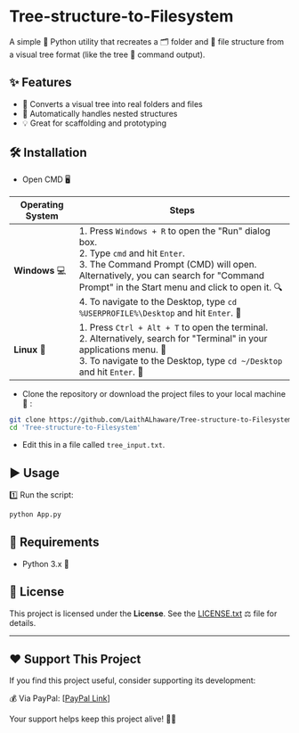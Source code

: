 # Tree-structure-to-Filesystem
A simple 🐍 Python utility that recreates a 🗂️ folder and 📄 file structure from a visual tree format (like the tree 🌳 command output).



## ✨ Features

- 🔄 Converts a visual tree into real folders and files
- 🧠 Automatically handles nested structures
- 💡 Great for scaffolding and prototyping


## 🛠 Installation

- Open CMD 🖥️


| **Operating System** | **Steps**                                                                                                                   |
|----------------------|-----------------------------------------------------------------------------------------------------------------------------|
| **Windows** 💻        | 1. Press `Windows + R` to open the "Run" dialog box. <br> 2. Type `cmd` and hit `Enter`. <br> 3. The Command Prompt (CMD) will open. <br> Alternatively, you can search for "Command Prompt" in the Start menu and click to open it. 🔍 <br> 4. To navigate to the Desktop, type `cd %USERPROFILE%\Desktop` and hit `Enter`. 📂        |
| **Linux** 🐧          | 1. Press `Ctrl + Alt + T` to open the terminal. <br> 2. Alternatively, search for "Terminal" in your applications menu. 💨 <br> 3. To navigate to the Desktop, type `cd ~/Desktop` and hit `Enter`. 📂        |


- Clone the repository or download the project files to your local machine 📂  :
```bash
git clone https://github.com/LaithALhaware/Tree-structure-to-Filesystem.git
cd 'Tree-structure-to-Filesystem'
```
- Edit this in a file called `tree_input.txt`.


## ▶️ Usage
1️⃣ Run the script:
   ```bash
   python App.py
   ```



## 🔧 Requirements
- Python 3.x 🐍 


## 📝 License
This project is licensed under the **License**. See the [LICENSE.txt](LICENSE.txt) ⚖️ file for details.

---
## ❤️ Support This Project
If you find this project useful, consider supporting its development:

💰 Via PayPal: [[PayPal Link](https://www.paypal.com/ncp/payment/KC9EETJDVZQHG)]

Your support helps keep this project alive! 🚀🔥
